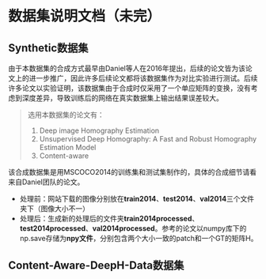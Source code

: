 # 数据集说明文档（未完）

## Synthetic数据集
由于本数据集的合成方式最早由Daniel等人在2016年提出，后续的论文皆为该论文上的进一步推广，因此许多后续论文都将该数据集作为对比实验进行测试。后续许多论文以实验证明，该数据集由于合成时仅采用了一个单应矩阵的变换，没有考虑到深度差异，导致训练后的网络在真实数据集上输出结果误差较大。

> 选用本数据集的论文有：
> 1. Deep image Homography Estimation
> 2. Unsupervised Deep Homography: A Fast and Robust Homography Estimation Model
> 3. Content-aware

该合成数据集是用MSCOCO2014的训练集和测试集制作的，具体的合成细节请看来自Daniel团队的论文。<br/>
- 处理前：网站下载的图像分别放在**train2014**、**test2014**、**val2014**三个文件夹下（图像大小不一）
- 处理后：生成新的处理后的文件夹**train2014processed**、**test2014processed**、**val2014processed**。参考的论文以numpy库下的np.save存储为**npy文件**，分别包含两个大小一致的patch和一个GT的矩阵H。

## Content-Aware-DeepH-Data数据集

